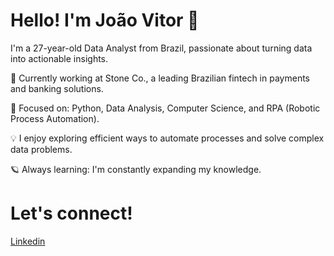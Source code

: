 # Hello! I'm João Vitor 👋 

I'm a 27-year-old Data Analyst from Brazil, passionate about turning data into actionable insights.

💼 Currently working at Stone Co., a leading Brazilian fintech in payments and banking solutions.

🧠 Focused on: Python, Data Analysis, Computer Science, and RPA (Robotic Process Automation).

💡 I enjoy exploring efficient ways to automate processes and solve complex data problems.

🪐 Always learning: I'm constantly expanding my knowledge.

# Let's connect! 
[Linkedin](https://www.linkedin.com/in/jo%C3%A3o-vitor-de-castro-e-silva-56726a1b3/)

<!---
LeifrEiriksson/LeifrEiriksson is a ✨ special ✨ repository because its `README.md` (this file) appears on your GitHub profile.
You can click the Preview link to take a look at your changes.
--->
